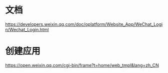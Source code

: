 # 文档
https://developers.weixin.qq.com/doc/oplatform/Website_App/WeChat_Login/Wechat_Login.html

# 创建应用
https://open.weixin.qq.com/cgi-bin/frame?t=home/web_tmpl&lang=zh_CN